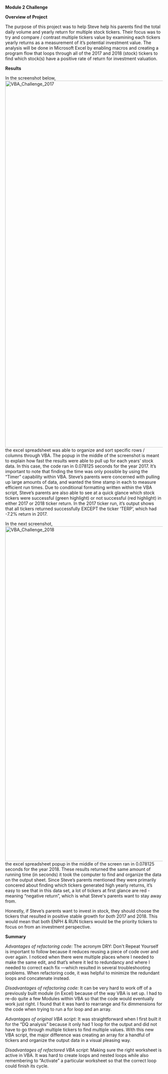 **Module 2 Challenge** 





**Overview of Project**
  
The purpose of this project was to help Steve help his parents find the total daily volume and yearly return for multiple stock tickers. Their focus was to try and compare / contrast multiple tickers value by examining each tickers yearly returns as a measurement of it’s potential investment value. The analysis will be done in Microsoft Excel by enabling macros and creating a program flow that loops through all of the 2017 and 2018 (stock) tickers to find which stock(s) have a positive rate of return for investment valuation. 

**Results**

In the screenshot below, <img width="1171" alt="VBA_Challenge_2017" src="https://user-images.githubusercontent.com/106992995/177092195-3112bf18-ef2b-4359-8e4c-8c8d9722e8ee.png"> the excel spreadsheet was able to organize and sort specific rows / columns through VBA. The popup in the middle of the screenshot is meant to explain how fast the results were able to pull up for each years’ stock data. In this case, the code ran in 0.078125 seconds for the year 2017. It’s important to note that finding the time was only possible by using the “Timer” capability within VBA. Steve’s parents were concerned with pulling up large amounts of data, and wanted the time stamp in each to measure efficient run times. 
Due to conditional formatting written within the VBA script, Steve’s parents are also able to see at a quick glance which stock tickers were successful (green highlight) or not successful (red highlight) in either 2017 or 2018 ticker return. In the 2017 ticker run, it’s output shows that all tickers returned successfully EXCEPT the ticker ‘TERP’, which had -7.2% return in 2017. 

In the next screenshot, <img width="1069" alt="VBA_Challenge_2018" src="https://user-images.githubusercontent.com/106992995/177092256-cd90228a-6b6e-46e5-a97e-1945e7581db2.png"> the excel spreadsheet popup in the middle of the screen ran in 0.078125 seconds for the year 2018. These results returned the same amount of running time (in seconds) it took the computer to find and organize the data on the output sheet. Since Steve’s parents mentioned they were primarily concered about finding which tickers generated high yearly returns, it’s easy to see that in this data set, a lot of tickers at first glance are red - meaning “negative return”, which is what Steve's parents want to stay away from. 

Honestly, if Steve’s parents want to invest in stock, they should choose the tickers that resulted in positive stable growth for *both* 2017 and 2018. This would mean that both ENPH & RUN tickers would be the priority tickers to focus on from an investment perspective. 


**Summary**

*Advantages of refactoring code:*
The acronym DRY: Don't Repeat Yourself is important to follow because it reduces reusing a piece of code over and over again. I noticed when there were multiple places where I needed to make the same edit, and that’s where it led to redundancy and where I needed to correct each fix —which resulted in several troubleshooting problems. When refactoring code, it was helpful to minimize the redundant loops and concatenate instead. 

*Disadvantages of refactoring code:*
It can be very hard to work off of a previously built module (in Excel) because of the way VBA is set up. I had to re-do quite a few Modules within VBA so that the code would eventually work just right. I found that it was hard to rearrange and fix dimmensions for the code when trying to run a for loop and an array. 

*Advantages of original VBA script:*
It was straightforward when I first built it for the “DQ analysis” because it only had 1 loop for the output and did not have to go through multiple tickers to find multiple values. With this new VBA script, the major difference was creating an array for a handful of tickers and organize the output data in a visual pleasing way. 

*Disadvantages of refactored VBA script:*
Making sure the right worksheet is active in VBA. It was hard to create loops and nested loops while also remembering to “Activate” a particular worksheet so that the correct loop could finish its cycle. 
